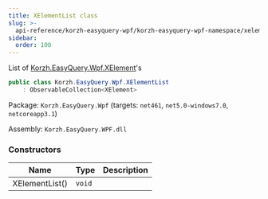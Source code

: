 ```yaml
---
title: XElementList class
slug: >-
  api-reference/korzh-easyquery-wpf/korzh-easyquery-wpf-namespace/xelementlist-class
sidebar:
  order: 100
---
```


List of [Korzh.EasyQuery.Wpf.XElement](/easyquery/docs/api-reference/korzh-easyquery-wpf/korzh-easyquery-wpf-namespace/xelement-class)'s
```csharp
public class Korzh.EasyQuery.Wpf.XElementList
    : ObservableCollection<XElement>

```
Package: `Korzh.EasyQuery.Wpf` (targets: `net461`, `net5.0-windows7.0`, `netcoreapp3.1`)

Assembly: `Korzh.EasyQuery.WPF.dll`

### Constructors

| Name | Type | Description | 
| --- | --- | --- | 
| XElementList() | `void` |  |
